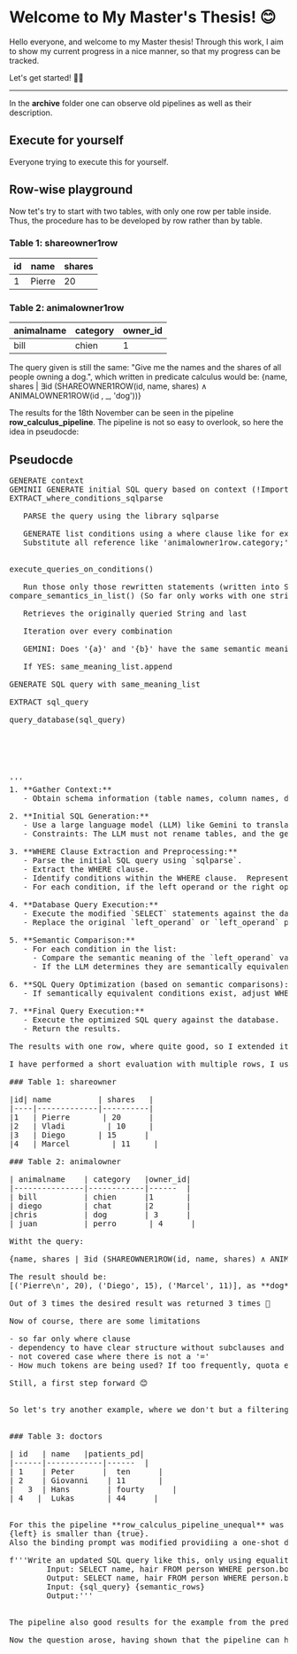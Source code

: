 
# Welcome to My Master's Thesis! 😊

Hello everyone, and welcome to my Master thesis!  Through this work, I aim to show my current progress in a nice manner, so that my progress can be tracked.

Let's get started! 👋🏻

---

In the **archive** folder one can observe old pipelines as well as their description.

## Execute for yourself
Everyone trying to execute this for yourself.

## Row-wise playground


Now tet's try to start with two tables, with only one row per table inside. Thus, the procedure has to be developed by row rather than by table.


### Table 1: shareowner1row

|id| name          | shares   | 
|----|-------------|----------|
|1   | Pierre       | 20      |


### Table 2: animalowner1row

| animalname    | category   |owner_id|
|---------------|------------|------  |
| bill          | chien      |1       |

The query given is still the same:
"Give me the names and the shares of all people owning a dog.", which written in predicate calculus would be:
{name, shares | ∃id (SHAREOWNER1ROW(id, name, shares) ∧ ANIMALOWNER1ROW(id , _, 'dog'))}



The results for the 18th November can be seen in the pipeline **row_calculus_pipeline**. The pipeline is not so easy to overlook, so here the idea in pseudocde:

## Pseudocde
<pre>
GENERATE context 
GEMINII GENERATE initial SQL query based on context (!Important to not renamne the tables and not not have subqueries)
EXTRACT_where_conditions_sqlparse<br>
   PARSE the query using the library sqlparse<br>
   GENERATE list conditions using a where clause like for example [['animalowner1row.category;', "(2, <Comparison '=' at 0x72DFE159C7C0>)", 'dog']]<br>
   Substitute all reference like 'animalowner1row.category;' to SELECT queries<br>

execute_queries_on_conditions()<br>
   Run those only those rewritten statements (written into SQL statements) on the database and substitute them
compare_semantics_in_list() (So far only works with one string and another list(0 to many Strings))<br>
   Retrieves the originally queried String and last<br>
   Iteration over every combination<br>
   GEMINI: Does '{a}' and '{b}' have the same semantic meaning?"<br>
   If YES: same_meaning_list.append<br>
GENERATE SQL query with same_meaning_list<br>
EXTRACT sql_query<br>
query_database(sql_query)<br>


<pre>


'''
1. **Gather Context:**
   - Obtain schema information (table names, column names, data types, constraints) for relevant tables.  Store this as structured data (e.g., a dictionary or list of dictionaries).

2. **Initial SQL Generation:**
   - Use a large language model (LLM) like Gemini to translate the input row calculus query into an initial SQL query.
   - Constraints: The LLM must not rename tables, and the generated SQL should avoid subqueries, using JOINs instead.

3. **WHERE Clause Extraction and Preprocessing:**
   - Parse the initial SQL query using `sqlparse`.
   - Extract the WHERE clause.
   - Identify conditions within the WHERE clause.  Represent each condition as a list: `[left_operand, operator, right_operand]`.
   - For each condition, if the left operand or the right operand  or the ' references a column (e.g., `table.column`), replace it with a corresponding `SELECT` statement: `SELECT column FROM table`.

4. **Database Query Execution:**
   - Execute the modified `SELECT` statements against the database to obtain the actual values.
   - Replace the original `left_operand` or `left_operand` placeholders with the query results in the `conditions` list.

5. **Semantic Comparison:**
   - For each condition in the list:
     - Compare the semantic meaning of the `left_operand` value (obtained from the database query in step 4) and the `right_operand` or `left_operand` using the LLM.
     - If the LLM determines they are semantically equivalent, add them to the list.

6. **SQL Query Optimization (based on semantic comparisons):**
   - If semantically equivalent conditions exist, adjust WHERE clause of the SQL query accordingly. This involves merging conditions found in the previous step. 

7. **Final Query Execution:**
   - Execute the optimized SQL query against the database.
   - Return the results.

The results with one row, where quite good, so I extended it to multiple

I have performed a short evaluation with multiple rows, I used this example:

### Table 1: shareowner

|id| name          | shares   | 
|----|-------------|----------|
|1   | Pierre       | 20      |
|2   | Vladi         | 10     |
|3   | Diego       | 15      |
|4   | Marcel         | 11     |

### Table 2: animalowner

| animalname    | category   |owner_id|
|---------------|------------|------  |
| bill          | chien      |1       |
| diego         | chat       |2       |
|chris          | dog        | 3      |
| juan          | perro       | 4      |

Witht the query:

{name, shares | ∃id (SHAREOWNER1ROW(id, name, shares) ∧ ANIMALOWNER1ROW(id , _, 'dog'))}

The result should be:
[('Pierre\n', 20), ('Diego', 15), ('Marcel', 11)], as **dog** should have the same semantic meaning as **(chien, perro)**

Out of 3 times the desired result was returned 3 times 🥳

Now of course, there are some limitations

- so far only where clause
- dependency to have clear structure without subclauses and without renaming
- not covered case where there is not a '='
- How much tokens are being used? If too frequently, quota exhaustion

Still, a first step forward 😊


So let's try another example, where we don't but a filtering condition 


### Table 3: doctors

| id   | name   |patients_pd|
|------|------------|------  |
| 1    | Peter      |  ten      |
| 2    | Giovanni    | 11       |
|   3  | Hans        | fourty      |
| 4   |  Lukas       | 44      |


For this the pipeline **row_calculus_pipeline_unequal** was added. The main moficiation that instead of leveraging the a predefined prompt like in the **row_calculus_pipeline**, it uses  the comparison of the WHERE clause to generate a prompt by itself, which is then used as a comparison. For the `<` symbol it generates something around:
{left} is smaller than {true}.
Also the binding prompt was modified providiing a one-shot demonstration.

f'''Write an updated SQL query like this, only using equalities. Only return the updated query.
        Input: SELECT name, hair FROM person WHERE person.bodypart='eyes'; [('ojos',), ('augen',), 'WHERE person.bodypart ='eyes';']
        Output: SELECT name, hair FROM person WHERE person.bodypart = 'ojos' OR person.bodypart = 'ojos' ;
        Input: {sql_query} {semantic_rows}
        Output:'''


The pipeline also good results for the example from the predecessor **row_calculus_pipeline**. Therefore, it can be regarded as an improvement.

Now the question arose, having shown that the pipeline can handle equalities and smaller/bigger comparisons. Can it handle unequalities? So far it is returning the excat oposit-